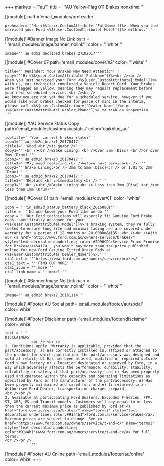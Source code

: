 +++
markets = ["au"]
title = '''AU Yellow-Flag 011 Brakes nonxtime'''

[[module]]
path='email_modules/preheader'


	preheader='''Hi <%${user.CustomAttribute['FullName']}%>. When you last serviced your Ford <%${user.CustomAttribute['Model']}%> with us.'''


[[module]] #Banner Image No Link
path = '''email_modules/image/banner_nolink'''
color = '''white'''

	image='''au_edm2_declined_brakes_27102017'''


[[module]] #Cover 07
path='email_modules/cover/02'
color='''white'''

	title='''Reminder: Your Brakes May Need Attention'''
	copy='''Hi <%${user.CustomAttribute['FullName']}%><br /><br />
    When you last serviced your Ford <%${user.CustomAttribute['Model']}%> with us, our technician completed a Vehicle Report Card. Your brakes were flagged as yellow, meaning they may require replacement before your next scheduled service. <br /><br />
    We know you are not yet due for a scheduled service, however if you would like your brakes checked for peace of mind in the interim, please call <%${user.CustomAttribute['Dealer_Name']}%> on <%${user.CustomAttribute['Dealer_Phone']}%> to book an inspection.
    '''
 

[[module]] #AU Service Status Copy
path='email_modules/custom/svcstatus'
color='darkblue_au'

	toptitle='''Your current brakes status'''
	icon1='''au_edm2d_brake1_20170417'''
	title1='''Good <br />to go<br />'''
	copy1='''<br /><br />Brake Lining: <br />Over 5mm (Disc) <br />or over 2mm (Drum)'''
	icon2='''au_edm2d_brake3_20170417'''
	title2='''May need replacing <br />before next service<br /> '''
	copy2='''Brake Lining:<br /> 3mm to 5mm (Disc)<br /> or 1.01 to 2mm (Drum) '''
	icon3='''au_edm2d_brake2_20170417'''
	title3='''Replace <br />immediately <br /> '''
	copy3='''<br /><br />Brake Lining:<br /> Less than 3mm (Disc) <br />or less than 1mm (Drum)'''

[[module]] #Cover 01
path='email_modules/cover/01'
color='white'

	icon = '''in_edm2d_status_battery_black_20160801'''
	title = '''No one knows your Ford like we do'''
	copy = '''Our Ford technicians will expertly fit Genuine Ford Brake Pads. Specifically designed for your <%${user.CustomAttribute['Model']}%>'s braking system, they're fully tested to ensure long life and minimal fading and are covered under warranty for a period of 12 months or 20,000km&#185;.<br /><br />With our <a href="http://www.ford.com.au/owners/service/brakes/" style="text-decoration:underline; color:#2D96CD">Service Price Promise for Brakes</a>&#178;, you won't pay more than the price published online for new Ford Genuine Fitted Brake Pads at <%${user.CustomAttribute['Dealer_Name']}%>.'''
	cta1_url = '''https://www.ford.com.au/owners/service/brakes/'''
	cta1_text = '''FIND OUT MORE'''
	cta1_icon = '''more'''
	cta1_link_name = '''more1'''


[[module]] #Banner Image No Link
path = '''email_modules/image/banner_nolink'''
color = '''white'''

	image='''au_edm2d_brake2_20161114'''

[[module]] #Footer AU Social
path='email_modules/footer/au/social'
color='white'

[[module]] #Footer Disclaimer
path='email_modules/footer/disclaimer'
color='white'

	text = '''
    DISCLAIMERS 
				<br /> <br />
    1. Conditions apply. Warranty is applicable, provided that the part/accessory: a) Was correctly installed in, affixed or attached to the product for which application, the part/accessory was designed and sold at retail; b) Has not been altered, modified or repaired outside Ford's own factory or a location designated or approved by Ford, in a way which adversely affects the performance, durability, stability, reliability or safety of that part/accessory; and c) Has been properly used and operated within the capacity and operating limitations as specified by Ford or the manufacturer of the part/accessory; d) Has been properly maintained and cared for; and e) Is returned to an Authorised Ford Dealer, transportation charges prepaid.
    <br /><br />
    2. Available at participating Ford Dealers. Excludes F-Series, FPV, ST, XR5, RS and Transit models. Customers will pay equal to or less than the current maximum price as published by Ford at <a href="ford.com.au/service/brakes/" name="terms3" style="text-decoration:underline; color:#91a4b1">ford.com.au/service/brakes</a>. Maximum prices are subject to change. See <a href="https://www.ford.com.au/owners/service/t-and-c/" name="terms3" style="text-decoration:underline; color:#91a4b1">www.ford.com.au/owners/service/t-and-c</a> for full terms.
    <br /><br />
				'''

[[module]] #Footer AU Online
path='email_modules/footer/au/online'
color='white'
+++